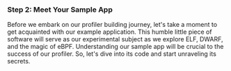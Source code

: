 ### Step 2: Meet Your Sample App
Before we embark on our profiler building journey, let's take a moment to get acquainted with our example application. This humble little piece of software will serve as our experimental subject as we explore ELF, DWARF, and the magic of eBPF. Understanding our sample app will be crucial to the success of our profiler. So, let's dive into its code and start unraveling its secrets.
